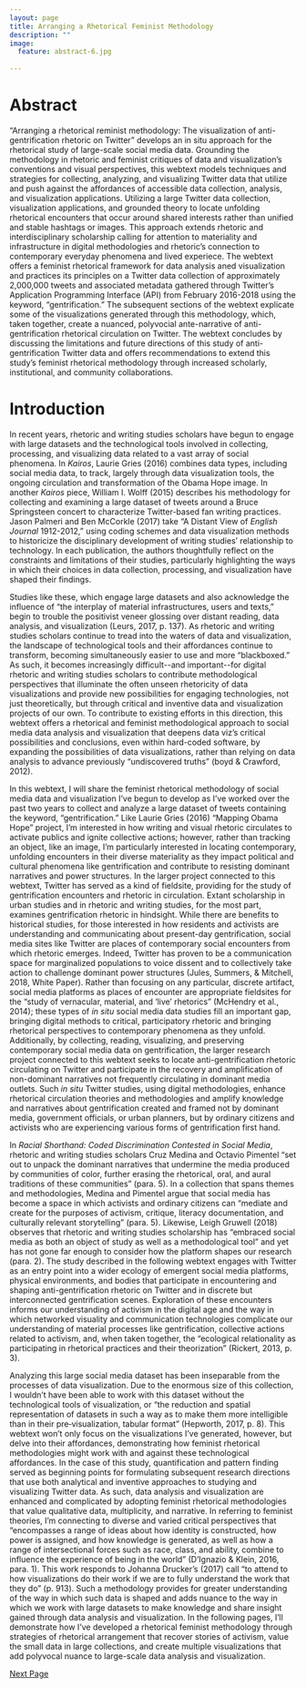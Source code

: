 ```yaml
---
layout: page
title: Arranging a Rhetorical Feminist Methodology
description: ""
image:
  feature: abstract-6.jpg
  
---
```

# Abstract

“Arranging a rhetorical reminist methodology: The visualization of anti-gentrification rhetoric on Twitter” develops an in situ approach for the rhetorical study of large-scale social media data. Grounding the methodology in rhetoric and feminist critiques of data and visualization’s conventions and visual perspectives, this webtext models techniques and strategies for collecting, analyzing, and visualizing Twitter data that utilize and push against the affordances of accessible data collection, analysis, and visualization applications. Utilizing a large Twitter data collection, visualization applications, and grounded theory to locate unfolding rhetorical encounters that occur around shared interests rather than unified and stable hashtags or images. This approach extends rhetoric and interdisciplinary scholarship calling for attention to materiality and infrastructure in digital methodologies and rhetoric’s connection to contemporary everyday phenomena and lived experiece. The webtext offers a feminist rhetorical framework for data analysis aned visualization and practices its principles on a Twitter data collection of approximately 2,000,000 tweets and associated metadata gathered through Twitter’s Application Programming Interface (API) from February 2016-2018 using the keyword, “gentrification.” The subsequent sections of the webtext explicate some of the visualizations generated through this methodology, which, taken together, create a nuanced, polyvocial ante-narrative of anti-gentrification rhetorical circulation on Twitter. The webtext concludes by discussing the limitations and future directions of this study of anti-gentrification Twitter data and offers recommendations to extend this study’s feminist rhetorical methodology through increased scholarly, institutional, and community collaborations.

# Introduction

In recent years, rhetoric and writing studies scholars have begun to engage with large datasets and the technological tools involved in collecting, processing, and visualizing data related to a vast array of social phenomena. In *Kairos*, Laurie Gries (2016) combines data types, including social media data, to track, largely through data visualization tools, the ongoing circulation and transformation of the Obama Hope image. In another *Kairos* piece, William I. Wolff (2015) describes his methodology for collecting and examining a large dataset of tweets around a Bruce Springsteen concert to characterize Twitter-based fan writing practices. Jason Palmeri and Ben McCorkle (2017) take “A Distant View of *English Journal* 1912-2012,” using coding schemes and data visualization methods to historicize the disciplinary development of writing studies’ relationship to technology. In each publication, the authors thoughtfully reflect on the constraints and limitations of their studies, particularly highlighting the ways in which their choices in data collection, processing, and visualization have shaped their findings. 

Studies like these, which engage large datasets and also acknowledge the influence of “the interplay of material infrastructures, users and texts,” begin to trouble the positivist veneer glossing over distant reading, data analysis, and visualization (Leurs, 2017, p. 137). As rhetoric and writing studies scholars continue to tread into the waters of data and visualization, the landscape of technological tools and their affordances continue to transform, becoming simultaneously easier to use and more “blackboxed.” As such, it becomes increasingly difficult--and important--for digital rhetoric and writing studies scholars to contribute methodological perspectives that illuminate the often unseen rhetoricity of data visualizations and provide new possibilities for engaging technologies, not just theoretically, but through critical and inventive data and visualization projects of our own. To contribute to existing efforts in this direction, this webtext offers a rhetorical and feminist methodological approach to social media data analysis and visualization that deepens data viz’s critical possibilities and conclusions, even within hard-coded software, by expanding the possibilities of data visualizations, rather than relying on data analysis to advance previously “undiscovered truths” (boyd & Crawford, 2012).
	
In this webtext, I will share the feminist rhetorical methodology of social media data and visualization I’ve begun to develop as I’ve worked over the past two years to collect and analyze a large dataset of tweets containing the keyword, “gentrification.” Like Laurie Gries (2016) “Mapping Obama Hope” project, I’m interested in how writing and visual rhetoric circulates to activate publics and ignite collective actions; however, rather than tracking an object, like an image, I’m particularly interested in locating contemporary, unfolding encounters in their diverse materiality as they impact political and cultural phenomena like gentrification and contribute to resisting dominant narratives and power structures. In the larger project connected to this webtext, Twitter has served as a kind of fieldsite, providing for the study of gentrification encounters and rhetoric in circulation. Extant scholarship in urban studies and in rhetoric and writing studies, for the most part, examines gentrification rhetoric in hindsight. While there are benefits to historical studies, for those interested in how residents and activists are understanding and communicating about present-day gentrification, social media sites like Twitter are places of contemporary social encounters from which rhetoric emerges. Indeed, Twitter has proven to be a communication space for marginalized populations to voice dissent and to collectively take action to challenge dominant power structures (Jules, Summers, & Mitchell, 2018, White Paper). Rather than focusing on any particular, discrete artifact, social media platforms as places of encounter are appropriate fieldsites for the “study of vernacular, material, and ‘live’  rhetorics” (McHendry et al., 2014); these types of *in situ* social media data studies fill an important gap, bringing digital methods to critical, participatory rhetoric and bringing rhetorical perspectives to contemporary phenomena as they unfold. Additionally, by collecting, reading, visualizing, and preserving contemporary social media data on gentrification, the larger research project connected to this webtext seeks to locate anti-gentrification rhetoric circulating on Twitter and participate in the recovery and amplification of non-dominant narratives not frequently circulating in dominant media outlets. Such *in situ* Twitter studies, using digital methodologies, enhance rhetorical circulation theories and methodologies and amplify knowledge and narratives about gentrification created and framed not by dominant media, government officials, or urban planners, but by ordinary citizens and activists who are experiencing various forms of gentrification first hand. 

In *Racial Shorthand: Coded Discrimination Contested in Social Media*, rhetoric and writing studies scholars Cruz Medina and Octavio Pimentel “set out to unpack the dominant narratives that undermine the media produced by communities of color, further erasing the rhetorical, oral, and aural traditions of these communities” (para. 5). In a collection that spans themes and methodologies, Medina and Pimentel argue that social media has become a space in which activists and ordinary citizens can “mediate and create for the purposes of activism, critique, literacy documentation, and culturally relevant storytelling” (para. 5). Likewise, Leigh Gruwell (2018) observes that rhetoric and writing studies scholarship has “embraced social media as both an object of study as well as a methodological tool” and yet has not gone far enough to consider how the platform shapes our research (para. 2). The study described in the following webtext engages with Twitter as an entry point into a wider ecology of emergent social media platforms, physical environments, and bodies that participate in encountering and shaping anti-gentrification rhetoric on Twitter and in discrete but interconnected gentrification scenes. Exploration of these encounters informs our understanding of activism in the digital age and the way in which networked visuality and communication technologies complicate our understanding of material processes like gentrification, collective actions related to activism, and, when taken together, the “ecological relationality as participating in rhetorical practices and their theorization” (Rickert, 2013, p. 3). 

Analyzing this large social media dataset has been inseparable from the processes of data visualization. Due to the enormous size of this collection, I wouldn’t have been able to work with this dataset without the technological tools of visualization, or “the reduction and spatial representation of datasets in such a way as to make them more intelligible than in their pre‐visualization, tabular format” (Hepworth, 2017, p. 8). This webtext won’t only focus on the visualizations I’ve generated, however, but delve into their affordances, demonstrating how feminist rhetorical methodologies might work with and against these technological affordances. In the case of this study, quantification and pattern finding served as beginning points for formulating subsequent research directions that use both analytical and inventive approaches to studying and visualizing Twitter data. As such, data analysis and visualization are enhanced and complicated by adopting feminist rhetorical methodologies that value qualitative data, multiplicity, and narrative. In referring to feminist theories, I’m connecting to diverse and varied critical perspectives that “encompasses a range of ideas about how identity is constructed, how power is assigned, and how knowledge is generated, as well as how a range of intersectional forces such as race, class, and ability, combine to influence the experience of being in the world” (D’Ignazio & Klein, 2016, para. 1). This work responds to Johanna Drucker’s (2017) call “to attend to how visualizations do their work if we are to fully understand the work that they do” (p. 913). Such a methodology provides for greater understanding of the way in which such data is shaped and adds nuance to the way in which we work with large datasets to make knowledge and share insight gained through data analysis and visualization. In the following pages, I’ll demonstrate how I’ve developed a rhetorical feminist methodology through strategies of rhetorical arrangement that recover stories of activism, value the small data in large collections, and create multiple visualizations that add polyvocal nuance to large-scale data analysis and visualization.


<div class="next-container">
	<a class="next-page" href="{{ site.url }}/feminist-critiques/">Next Page</a>
</div>	